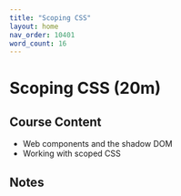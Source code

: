 ```yaml
---
title: "Scoping CSS"
layout: home
nav_order: 10401
word_count: 16
---
```

# Scoping CSS (20m)

## Course Content

- Web components and the shadow DOM
- Working with scoped CSS

## Notes


